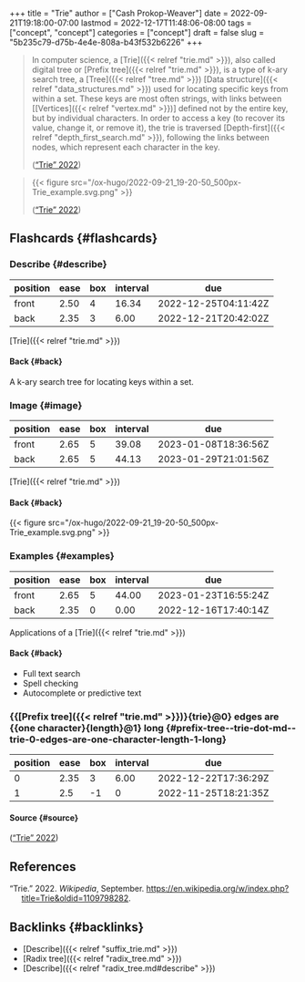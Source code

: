+++
title = "Trie"
author = ["Cash Prokop-Weaver"]
date = 2022-09-21T19:18:00-07:00
lastmod = 2022-12-17T11:48:06-08:00
tags = ["concept", "concept"]
categories = ["concept"]
draft = false
slug = "5b235c79-d75b-4e4e-808a-b43f532b6226"
+++

> In computer science, a [Trie]({{< relref "trie.md" >}}), also called digital tree or [Prefix tree]({{< relref "trie.md" >}}), is a type of k-ary search tree, a [Tree]({{< relref "tree.md" >}}) [Data structure]({{< relref "data_structures.md" >}}) used for locating specific keys from within a set. These keys are most often strings, with links between [[Vertices]({{< relref "vertex.md" >}})] defined not by the entire key, but by individual characters. In order to access a key (to recover its value, change it, or remove it), the trie is traversed [Depth-first]({{< relref "depth_first_search.md" >}}), following the links between nodes, which represent each character in the key.
>
> (<a href="#citeproc_bib_item_1">“Trie” 2022</a>)

<!--quoteend-->

> {{< figure src="/ox-hugo/2022-09-21_19-20-50_500px-Trie_example.svg.png" >}}
>
> (<a href="#citeproc_bib_item_1">“Trie” 2022</a>)


## Flashcards {#flashcards}


### Describe {#describe}

| position | ease | box | interval | due                  |
|----------|------|-----|----------|----------------------|
| front    | 2.50 | 4   | 16.34    | 2022-12-25T04:11:42Z |
| back     | 2.35 | 3   | 6.00     | 2022-12-21T20:42:02Z |

[Trie]({{< relref "trie.md" >}})


#### Back {#back}

A k-ary search tree for locating keys within a set.


### Image {#image}

| position | ease | box | interval | due                  |
|----------|------|-----|----------|----------------------|
| front    | 2.65 | 5   | 39.08    | 2023-01-08T18:36:56Z |
| back     | 2.65 | 5   | 44.13    | 2023-01-29T21:01:56Z |

[Trie]({{< relref "trie.md" >}})


#### Back {#back}

{{< figure src="/ox-hugo/2022-09-21_19-20-50_500px-Trie_example.svg.png" >}}


### Examples {#examples}

| position | ease | box | interval | due                  |
|----------|------|-----|----------|----------------------|
| front    | 2.65 | 5   | 44.00    | 2023-01-23T16:55:24Z |
| back     | 2.35 | 0   | 0.00     | 2022-12-16T17:40:14Z |

Applications of a [Trie]({{< relref "trie.md" >}})


#### Back {#back}

-   Full text search
-   Spell checking
-   Autocomplete or predictive text


### {{[Prefix tree]({{< relref "trie.md" >}})}{trie}@0} edges are {{one character}{length}@1} long {#prefix-tree--trie-dot-md--trie-0-edges-are-one-character-length-1-long}

| position | ease | box | interval | due                  |
|----------|------|-----|----------|----------------------|
| 0        | 2.35 | 3   | 6.00     | 2022-12-22T17:36:29Z |
| 1        | 2.5  | -1  | 0        | 2022-11-25T18:21:35Z |


#### Source {#source}

(<a href="#citeproc_bib_item_1">“Trie” 2022</a>)

## References

<style>.csl-entry{text-indent: -1.5em; margin-left: 1.5em;}</style><div class="csl-bib-body">
  <div class="csl-entry"><a id="citeproc_bib_item_1"></a>“Trie.” 2022. <i>Wikipedia</i>, September. <a href="https://en.wikipedia.org/w/index.php?title=Trie&oldid=1109798282">https://en.wikipedia.org/w/index.php?title=Trie&#38;oldid=1109798282</a>.</div>
</div>


## Backlinks {#backlinks}

-   [Describe]({{< relref "suffix_trie.md" >}})
-   [Radix tree]({{< relref "radix_tree.md" >}})
-   [Describe]({{< relref "radix_tree.md#describe" >}})
